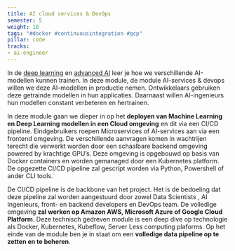 ```yaml
---
title: AI cloud services & DevOps
semester: 5
weight: 10
tags: "#docker #continuousintegration #gcp"
pillar: code
tracks:
- ai-engineer
---
```


In de <a class="js-module-link" href="/programma/deep-learning/">deep learning</a> en <a class="js-module-link" href="/programma/advanced-ai/">advanced AI</a> leer je hoe we verschillende AI-modellen kunnen trainen. In deze module, de module AI-services & devops willen we deze AI-modellen in productie nemen.
Ontwikkelaars gebruiken deze getrainde modellen in hun applicaties. Daarnaast willen AI-ingenieurs hun modellen constant verbeteren en hertrainen.

In deze module gaan we dieper in op het **deployen van Machine Learning en Deep Learning modellen in een Cloud omgeving** en dit via een CI/CD pipeline. Eindgebruikers roepen Microservices of AI-services aan via een frontend omgeving. De verschillende aanvragen komen in wachtrijen terecht die verwerkt worden door een schaalbare backend omgeving powered by krachtige GPU’s. Deze omgeving is opgebouwd op basis van Docker containers en worden gemanaged door een Kubernetes platform. De opgezette CI/CD pipeline zal gescript worden via Python, Powershell of ander CLI tools.

De CI/CD pipeline is de backbone van het project. Het is de bedoeling dat deze pipeline zal worden aangestuurd door zowel Data Scientists , AI Ingenieurs, front- en backend developers en DevOps team. De volledige omgeving **zal werken op Amazon AWS, Microsoft Azure of Google Cloud Platform**. Deze technisch gedreven module is een deep dive op technologie als Docker, Kubernetes, Kubeflow, Server Less computing plaforms. Op het einde van de module ben je in staat om een **volledige data pipeline op te zetten en te beheren**.

